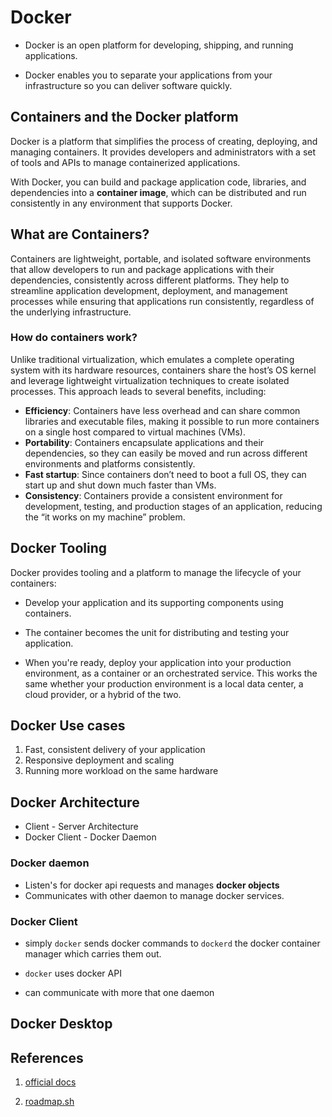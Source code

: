 # Docker

- Docker is an open platform for developing, shipping, and running applications.

- Docker enables you to separate your applications from your infrastructure so you can deliver software quickly.

## Containers and the Docker platform

Docker is a platform that simplifies the process of creating, deploying, and managing containers. It provides developers and administrators with a set of tools and APIs to manage containerized applications.

With Docker, you can build and package application code, libraries, and dependencies into a **container image**, which can be distributed and run consistently in any environment that supports Docker.

## What are Containers?

Containers are lightweight, portable, and isolated software environments that allow developers to run and package applications with their dependencies, consistently across different platforms. They help to streamline application development, deployment, and management processes while ensuring that applications run consistently, regardless of the underlying infrastructure.

### How do containers work?

Unlike traditional virtualization, which emulates a complete operating system with its hardware resources, containers share the host’s OS kernel and leverage lightweight virtualization techniques to create isolated processes. This approach leads to several benefits, including:

- **Efficiency**: Containers have less overhead and can share common libraries and executable files, making it possible to run more containers on a single host compared to virtual machines (VMs).
- **Portability**: Containers encapsulate applications and their dependencies, so they can easily be moved and run across different environments and platforms consistently.
- **Fast startup**: Since containers don’t need to boot a full OS, they can start up and shut down much faster than VMs.
- **Consistency**: Containers provide a consistent environment for development, testing, and production stages of an application, reducing the “it works on my machine” problem.

## Docker Tooling

Docker provides tooling and a platform to manage the lifecycle of your containers:

- Develop your application and its supporting components using containers.

- The container becomes the unit for distributing and testing your application.

- When you're ready, deploy your application into your production environment, as a container or an orchestrated service. This works the same whether your production environment is a local data center, a cloud provider, or a hybrid of the two.

## Docker Use cases

1. Fast, consistent delivery of your application
2. Responsive deployment and scaling
3. Running more workload on the same hardware

## Docker Architecture

- Client - Server Architecture
- Docker Client - Docker Daemon

### Docker daemon

- Listen's for docker api requests and manages **docker objects**
- Communicates with other daemon to manage docker services.

### Docker Client

- simply `docker` sends docker commands to `dockerd` the docker container manager which carries them out.

- `docker` uses docker API

- can communicate with more that one daemon

## Docker Desktop

## References

1. [official docs](https://docs.docker.com/get-started/docker-overview/#:~:text=The%20underlying%20technology,-Docker%20is%20written&text=Docker%20uses%20a%20technology%20called,provide%20a%20layer%20of%20isolation.)

2. [roadmap.sh](https://roadmap.sh/docker)
